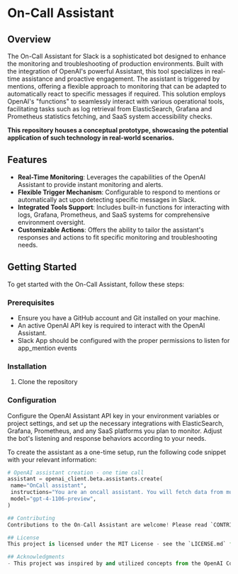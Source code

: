 # On-Call Assistant

## Overview
The On-Call Assistant for Slack is a sophisticated bot designed to enhance the monitoring and troubleshooting of production environments. Built with the integration of OpenAI's powerful Assistant, this tool specializes in real-time assistance and proactive engagement. The assistant is triggered by mentions, offering a flexible approach to monitoring that can be adapted to automatically react to specific messages if required. This solution employs OpenAI's "functions" to seamlessly interact with various operational tools, facilitating tasks such as log retrieval from ElasticSearch, Grafana and Prometheus statistics fetching, and SaaS system accessibility checks.

**This repository houses a conceptual prototype, showcasing the potential application of such technology in real-world scenarios.**

## Features
- **Real-Time Monitoring**: Leverages the capabilities of the OpenAI Assistant to provide instant monitoring and alerts.
- **Flexible Trigger Mechanism**: Configurable to respond to mentions or automatically act upon detecting specific messages in Slack.
- **Integrated Tools Support**: Includes built-in functions for interacting with logs, Grafana, Prometheus, and SaaS systems for comprehensive environment oversight.
- **Customizable Actions**: Offers the ability to tailor the assistant's responses and actions to fit specific monitoring and troubleshooting needs.

## Getting Started
To get started with the On-Call Assistant, follow these steps:

### Prerequisites
- Ensure you have a GitHub account and Git installed on your machine.
- An active OpenAI API key is required to interact with the OpenAI Assistant.
- Slack App should be configured with the proper permissions to listen for app_mention events

### Installation
1. Clone the repository

### Configuration
Configure the OpenAI Assistant API key in your environment variables or project settings, and set up the necessary integrations with ElasticSearch, Grafana, Prometheus, and any SaaS platforms you plan to monitor. Adjust the bot's listening and response behaviors according to your needs.

To create the assistant as a one-time setup, run the following code snippet with your relevant information:
```python
# OpenAI assistant creation - one time call
assistant = openai_client.beta.assistants.create(
 name="OnCall assistant",
 instructions="You are an oncall assistant. You will fetch data from multiple sources and help an Ops engineer understand the current status of a production environment. Answers should be 1-2 sentences max.",
 model="gpt-4-1106-preview",
)

## Contributing
Contributions to the On-Call Assistant are welcome! Please read `CONTRIBUTING.md` for details on our code of conduct, and the process for submitting pull requests to us.

## License
This project is licensed under the MIT License - see the `LICENSE.md` file for details.

## Acknowledgments
- This project was inspired by and utilized concepts from the OpenAI Cookbook, specifically the "Assistants API Overview (Python)" article. [OpenAI Cookbook: Assistants API Overview](https://cookbook.openai.com/examples/assistants_api_overview_python)


